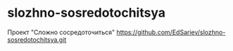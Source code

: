 # slozhno-sosredotochitsya
Проект "Сложно сосредоточиться"
https://github.com/EdSariev/slozhno-sosredotochitsya.git

